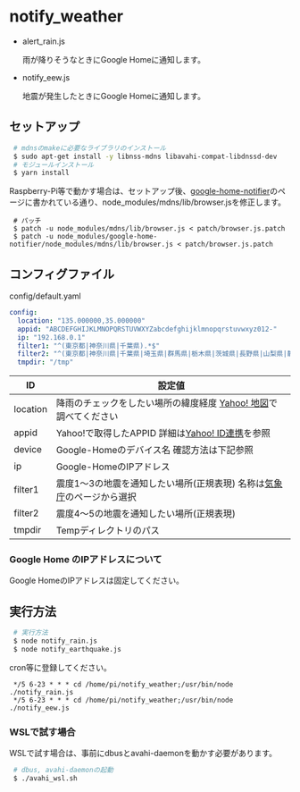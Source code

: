# notify_weather

- alert_rain.js

  雨が降りそうなときにGoogle Homeに通知します。

- notify_eew.js

  地震が発生したときにGoogle Homeに通知します。

## セットアップ

~~~ bash
 # mdnsのmakeに必要なライブラリのインストール
 $ sudo apt-get install -y libnss-mdns libavahi-compat-libdnssd-dev
 # モジュールインストール
 $ yarn install
~~~

Raspberry-Pi等で動かす場合は、セットアップ後、[google-home-notifier](https://github.com/noelportugal/google-home-notifier)のページに書かれている通り、node_modules/mdns/lib/browser.jsを修正します。

~~~ bach
 # パッチ
 $ patch -u node_modules/mdns/lib/browser.js < patch/browser.js.patch
 $ patch -u node_modules/google-home-notifier/node_modules/mdns/lib/browser.js < patch/browser.js.patch
~~~

## コンフィグファイル

config/default.yaml

~~~ yaml
config:
  location: "135.000000,35.000000"
  appid: "ABCDEFGHIJKLMNOPQRSTUVWXYZabcdefghijklmnopqrstuvwxyz012-"
  ip: "192.168.0.1"
  filter1: "^(東京都|神奈川県|千葉県).*$"
  filter2: "^(東京都|神奈川県|千葉県|埼玉県|群馬県|栃木県|茨城県|長野県|山梨県|静岡県|東京湾|相模湾|伊豆|房総半島).*$"
  tmpdir: "/tmp"
~~~

|ID|設定値|
|---|---|
|location|降雨のチェックをしたい場所の緯度経度 [Yahoo! 地図](https://map.yahoo.co.jp/)で調べてください|
|appid|Yahoo!で取得したAPPID 詳細は[Yahoo! ID連携](https://developer.yahoo.co.jp/yconnect/)を参照|
|device|Google-Homeのデバイス名 確認方法は下記参照|
|ip|Google-HomeのIPアドレス|
|filter1|震度1～3の地震を通知したい場所(正規表現) 名称は[気象庁](http://www.data.jma.go.jp/svd/eqev/data/joho/region/index.html)のページから選択|
|filter2|震度4～5の地震を通知したい場所(正規表現)|
|tmpdir|Tempディレクトリのパス|

### Google Home のIPアドレスについて

Google HomeのIPアドレスは固定してください。

## 実行方法

~~~ bash
 # 実行方法
 $ node notify_rain.js
 $ node notify_earthquake.js
~~~

cron等に登録してください。

~~~ cron
 */5 6-23 * * * cd /home/pi/notify_weather;/usr/bin/node ./notify_rain.js
 */5 6-23 * * * cd /home/pi/notify_weather;/usr/bin/node ./notify_eew.js
~~~

### WSLで試す場合

WSLで試す場合は、事前にdbusとavahi-daemonを動かす必要があります。

~~~ bash
 # dbus, avahi-daemonの起動
 $ ./avahi_wsl.sh
~~~
